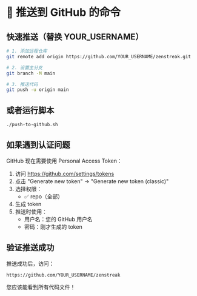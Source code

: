 # 🚀 推送到 GitHub 的命令

## 快速推送（替换 YOUR_USERNAME）

```bash
# 1. 添加远程仓库
git remote add origin https://github.com/YOUR_USERNAME/zenstreak.git

# 2. 设置主分支
git branch -M main

# 3. 推送代码
git push -u origin main
```

## 或者运行脚本

```bash
./push-to-github.sh
```

## 如果遇到认证问题

GitHub 现在需要使用 Personal Access Token：

1. 访问 https://github.com/settings/tokens
2. 点击 "Generate new token" → "Generate new token (classic)"
3. 选择权限：
   - ✅ repo（全部）
4. 生成 token
5. 推送时使用：
   - 用户名：您的 GitHub 用户名
   - 密码：刚才生成的 token

## 验证推送成功

推送成功后，访问：
```
https://github.com/YOUR_USERNAME/zenstreak
```

您应该能看到所有代码文件！